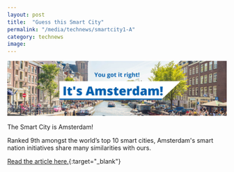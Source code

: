 ```yaml
---
layout: post
title:  "Guess this Smart City"
permalink: "/media/technews/smartcity1-A"
category: technews
image: 
---
```


![Amsterdam](/images/technews/Amsterdam_correct.png)

The Smart City is Amsterdam! 

Ranked 9th amongst the world’s top 10 smart cities, Amsterdam's smart nation initiatives share many similarities with ours.

[Read the article here.](https://www.tech.gov.sg/media/technews/smart-cities-around-the-world-amsterdam?utm_source=govtech&utm_medium=edm&utm_campaign=technews){:target="_blank"}
